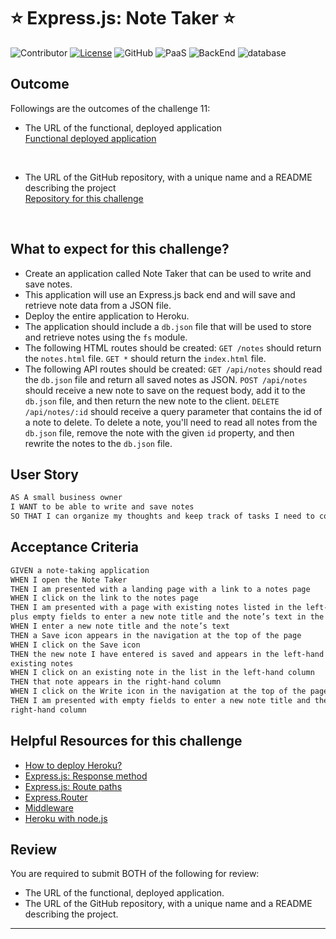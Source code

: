 # ⭐ Express.js: Note Taker ⭐
    
![Contributor](https://img.shields.io/badge/Contributor-HanbyeolLee-purple)
[![License](https://img.shields.io/badge/License-MIT-blue)](https://opensource.org/license/MIT)
![GitHub](https://img.shields.io/badge/GitHub-justinsta624-yellow)
![PaaS](https://img.shields.io/badge/PaaS-Heroku-green)
![BackEnd](https://img.shields.io/badge/BackEnd-Express@4.18.2-magenta)
![database](https://img.shields.io/badge/database-JSON-red)

## Outcome

Followings are the outcomes of the challenge 11:

* The URL of the functional, deployed application </br>
[Functional deployed application](https://expjsnotetaker-4a7157f09c49.herokuapp.com/) </br>
</br>

* The URL of the GitHub repository, with a unique name and a README describing the project </br>
[Repository for this challenge](https://github.com/justinsta624/ExpJSNoteTaker)
</br>

## What to expect for this challenge?

* Create an application called Note Taker that can be used to write and save notes.
* This application will use an Express.js back end and will save and retrieve note data from a JSON file.
* Deploy the entire application to Heroku.
* The application should include a `db.json` file that will be used to store and retrieve notes using the `fs` module.
* The following HTML routes should be created:
 `GET /notes` should return the `notes.html` file.
 `GET *` should return the `index.html` file.
* The following API routes should be created:
 `GET /api/notes` should read the `db.json` file and return all saved notes as JSON.
 `POST /api/notes` should receive a new note to save on the request body, add it to the `db.json` file,
  and then return the new note to the client.
 `DELETE /api/notes/:id` should receive a query parameter that contains the id of a note to delete.
  To delete a note, you'll need to read all notes from the `db.json` file, remove the note with the given `id` property,
  and then rewrite the notes to the `db.json` file.

## User Story

```md
AS A small business owner
I WANT to be able to write and save notes
SO THAT I can organize my thoughts and keep track of tasks I need to complete
```

## Acceptance Criteria

```md
GIVEN a note-taking application
WHEN I open the Note Taker
THEN I am presented with a landing page with a link to a notes page
WHEN I click on the link to the notes page
THEN I am presented with a page with existing notes listed in the left-hand column,
plus empty fields to enter a new note title and the note’s text in the right-hand column
WHEN I enter a new note title and the note’s text
THEN a Save icon appears in the navigation at the top of the page
WHEN I click on the Save icon
THEN the new note I have entered is saved and appears in the left-hand column with the other
existing notes
WHEN I click on an existing note in the list in the left-hand column
THEN that note appears in the right-hand column
WHEN I click on the Write icon in the navigation at the top of the page
THEN I am presented with empty fields to enter a new note title and the note’s text in the
right-hand column
```

## Helpful Resources for this challenge

* [How to deploy Heroku?](https://coding-boot-camp.github.io/full-stack/heroku/heroku-deployment-guide)
* [Express.js: Response method](https://expressjs.com/en/guide/routing.html#response-methods)
* [Express.js: Route paths](https://expressjs.com/en/guide/routing.html#route-paths)
* [Express.Router](https://expressjs.com/en/guide/routing.html#express-router)
* [Middleware](https://expressjs.com/en/guide/writing-middleware.html)
* [Heroku with node.js](https://devcenter.heroku.com/articles/getting-started-with-nodejs?singlepage=true)

## Review

You are required to submit BOTH of the following for review:
* The URL of the functional, deployed application.
* The URL of the GitHub repository, with a unique name and a README describing the project.

---

